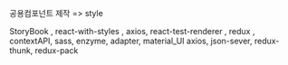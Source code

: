 공용컴포넌트 제작 => style



StoryBook , react-with-styles , axios, react-test-renderer , redux , contextAPI, sass, enzyme, adapter, material_UI
axios, json-sever, redux-thunk, redux-pack
